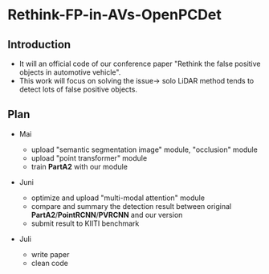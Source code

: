 # Rethink-FP-in-AVs-OpenPCDet

## Introduction 
* It will an official code of our conference paper "Rethink the false positive objects in automotive vehicle". 
* This work will focus on solving the issue-> solo LiDAR method tends to detect lots of false positive objects.


## Plan 
* Mai
  * upload "semantic segmentation image" module, "occlusion" module
  * upload "point transformer" module
  * train **PartA2** with our module

* Juni
  * optimize and upload "multi-modal attention" module
  * compare and summary the detection result between original **PartA2**/**PointRCNN**/**PVRCNN** and our version
  * submit result to KIITI benchmark
  
* Juli
  * write paper
  * clean code 
